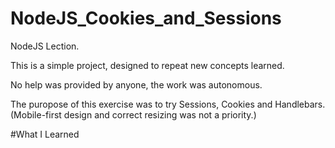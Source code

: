 # NodeJS_Cookies_and_Sessions
NodeJS Lection.

This is a simple project, designed to repeat new concepts learned. 

No help was provided by anyone, the work was autonomous. 

The puropose of this exercise was to try Sessions, Cookies and Handlebars. 
(Mobile-first design and correct resizing was not a priority.)

#What I Learned
